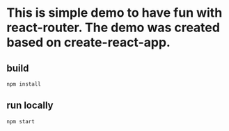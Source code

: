 # This is simple demo to have fun with react-router. The demo was created based on create-react-app.

## build
```
npm install
```

## run locally
```
npm start
```